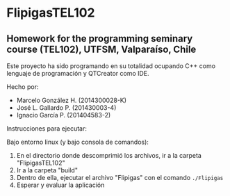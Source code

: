 # FlipigasTEL102

## Homework for the programming seminary course (TEL102), UTFSM, Valparaíso, Chile

Este proyecto ha sido programando en su totalidad ocupando C++ como lenguaje de programación y QTCreator como IDE.

Hecho por:
- Marcelo González H. (2014300028-K)
- José L. Gallardo P. (201430003-4)
- Ignacio García P. (201404583-2)

Instrucciones para ejecutar:

Bajo entorno linux (y bajo consola de comandos):

1) En el directorio donde descomprimió los archivos, ir a la carpeta "FlipigasTEL102"
2) Ir a la carpeta "build"
3) Dentro de ella, ejecutar el archivo "Flipigas" con el comando ` ./Flipigas `
4) Esperar y evaluar la aplicación
